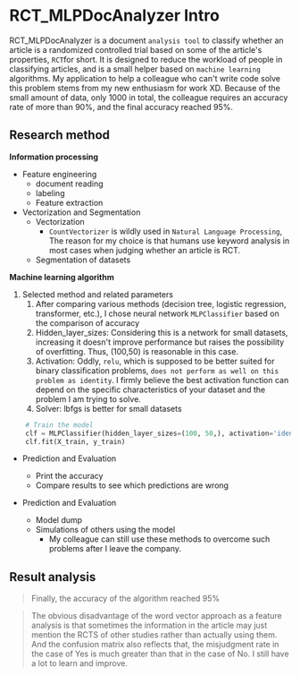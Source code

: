 # RCT_MLPDocAnalyzer Intro

RCT_MLPDocAnalyzer is a document `analysis tool` to classify whether an article is a randomized controlled trial based on some of the article's properties, `RCT`for short. It is designed to reduce the workload of people in classifying articles, and is a small helper based on `machine learning` algorithms.
My application to help a colleague who can't write code solve this problem stems from my new enthusiasm for work XD.
Because of the small amount of data, only 1000 in total, the colleague requires an accuracy rate of more than 90%, and the final accuracy reached 95%.

## Research method

**Information processing**

+ Feature engineering
    + document reading
    + labeling
    + Feature extraction
+ Vectorization and Segmentation
    + Vectorization
        + `CountVectorizer` is wildly used in `Natural Language Processing`, The reason for my choice is that humans use keyword analysis in most cases when judging whether an article is RCT.
    + Segmentation of datasets


**Machine learning algorithm**

1. Selected method and related parameters
    1. After comparing various methods (decision tree, logistic regression, transformer, etc.), I chose neural network `MLPClassifier` based on the comparison of accuracy
    2. Hidden_layer_sizes: Considering this is a network for small datasets, increasing it doesn't improve performance but raises the possibility of overfitting. Thus, (100,50) is reasonable in this case.
    3. Activation: Oddly, `relu`, which is supposed to be better suited for binary classification problems, `does not perform as well on this problem as identity`. I firmly believe the best activation function can depend on the specific characteristics of your dataset and the problem I am trying to solve.
    4. Solver: lbfgs is better for small datasets
``` python
    # Train the model
    clf = MLPClassifier(hidden_layer_sizes=(100, 50,), activation='identity', solver='lbfgs') 
    clf.fit(X_train, y_train)
```


+ Prediction and Evaluation
    + Print the accuracy
    + Compare results to see which predictions are wrong

+ Prediction and Evaluation
    + Model dump
    + Simulations of others using the model
        + My colleague can still use these methods to overcome such problems after I leave the company.

## Result analysis

> Finally, the accuracy of the algorithm reached 95%

> The obvious disadvantage of the word vector approach as a feature analysis is that sometimes the information in the article may just mention the RCTS of other studies rather than actually using them. And the confusion matrix also reflects that, the misjudgment rate in the case of Yes is much greater than that in the case of No. I still have a lot to learn and improve.
